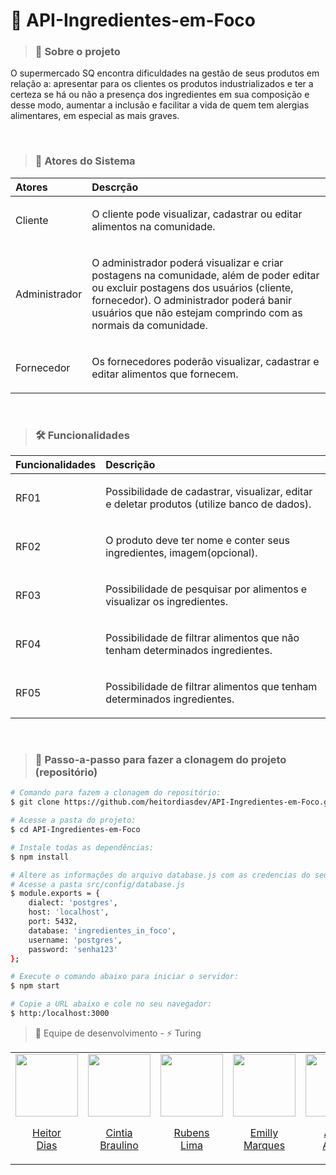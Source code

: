 # 🛒 API-Ingredientes-em-Foco 

> ### 💬 Sobre o projeto

O supermercado SQ encontra dificuldades na gestão de
seus produtos em relação a: apresentar para os clientes os produtos industrializados e ter a certeza se há
ou não a presença dos ingredientes em sua composição e desse modo, aumentar a inclusão
e facilitar a vida de quem tem alergias alimentares, em especial as mais graves.

<br/>

> ### 👥 Atores do Sistema
Atores | Descrção
:--- | :--- 
Cliente | <p>O cliente pode visualizar, cadastrar ou editar alimentos na comunidade.</p>
Administrador |<p>O administrador poderá visualizar e criar postagens na comunidade, além de poder editar ou excluir postagens dos usuários (cliente, fornecedor). O administrador poderá banir usuários que não estejam comprindo com as normais da comunidade.</p>
Fornecedor |<p>Os fornecedores poderão visualizar, cadastrar e editar alimentos que fornecem.</p>

<br/>

> ### 🛠 Funcionalidades
Funcionalidades | Descrição
:--- | :---
RF01 | <p>Possibilidade de cadastrar, visualizar, editar e deletar produtos (utilize banco de dados).</p>
RF02 | <p>O produto deve ter nome e conter seus ingredientes, imagem(opcional).</p>
RF03 | <p>Possibilidade de pesquisar por alimentos e visualizar os ingredientes.</p>
RF04 | <p>Possibilidade de filtrar alimentos que não tenham determinados ingredientes.</p>
RF05 | <p>Possibilidade de filtrar alimentos que tenham determinados ingredientes.</p>

<br/>

> ### 🔁 Passo-a-passo para fazer a clonagem do projeto (repositório)
```bash
# Comando para fazem a clonagem do repositório:
$ git clone https://github.com/heitordiasdev/API-Ingredientes-em-Foco.git

# Acesse a pasta do projeto:
$ cd API-Ingredientes-em-Foco

# Instale todas as dependências:
$ npm install

# Altere as informações do arquivo database.js com as credencias do seu postgres:
# Acesse a pasta src/config/database.js
$ module.exports = {
    dialect: 'postgres',
    host: 'localhost',
    port: 5432,
    database: 'ingredientes_in_foco',
    username: 'postgres',
    password: 'senha123'
};

# Execute o comando abaixo para iniciar o servidor:
$ npm start

# Copie a URL abaixo e cole no seu navegador:
$ http:/localhost:3000
```
> <p>🚀 Equipe de desenvolvimento - ⚡ Turing</p>

<table align="center">
  <tr align="center">
    <td>
      <a href="https://github.com/heitordiasdev">
        <img src="https://avatars.githubusercontent.com/heitordiasdev" width=100 />
        <p>Heitor <br/>Dias</p>
      </a>
    </td>
    <td>
      <a href="https://github.com/CintiaBraulino">
        <img src="https://avatars.githubusercontent.com/CintiaBraulino" width=100 />
        <p>Cintia <br/>Braulino</p>
      </a>
    </td>
    <td>
      <a href="https://github.com/RubensLFerreira">
        <img src="https://avatars.githubusercontent.com/RubensLFerreira" width=100 />
        <p>Rubens <br/>Lima</p>
      </a>
    </td>
    <td>
      <a href="https://github.com/emillymar">
        <img src="https://avatars.githubusercontent.com/emillymar" width=100 />
        <p>Emilly <br/>Marques</p>
      </a>
    </td>
    <td>
      <a href="https://github.com/Alicia-Alexia">
        <img src="https://avatars.githubusercontent.com/Alicia-Alexia" width=100 />
        <p>Alicia <br/>Alexia</p>
      </a>
    </td>
    <td>
      <a href="https://github.com/IgorPAS">
        <img src="https://avatars.githubusercontent.com/IgorPAS" width=100 />
        <p>Igor <br/>Silva</p>
      </a>
    </td>
  </tr>
<!--   <tr align="center">
    <td>
      <a href="https://github.com/aucoliveira">
        <img src="https://avatars.githubusercontent.com/u/aucoliveira" width=100 />
        <p>Augusto <br/>Cesar</p>
      </a>
    </td>
  </tr> -->
</table>
